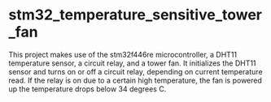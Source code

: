# stm32_temperature_sensitive_tower_fan
This project makes use of the stm32f446re microcontroller, a DHT11 temperature sensor, a circuit relay, and a tower fan. It initializes the DHT11 sensor and turns on or off a circuit relay, depending on current temperature read. If the relay is on due to a certain high temperature, the fan is powered up the temperature drops below 34 degrees C.
